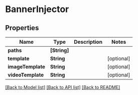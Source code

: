 # BannerInjector

## Properties
Name | Type | Description | Notes
------------ | ------------- | ------------- | -------------
**paths** | **[String]** |  | 
**template** | **String** |  | [optional] 
**imageTemplate** | **String** |  | [optional] 
**videoTemplate** | **String** |  | [optional] 

[[Back to Model list]](../README.md#documentation-for-models) [[Back to API list]](../README.md#documentation-for-api-endpoints) [[Back to README]](../README.md)


